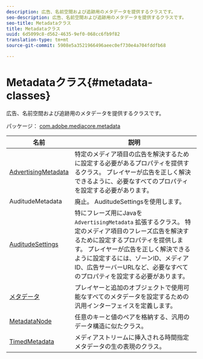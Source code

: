 ```yaml
---
description: 広告、名前空間および追跡用のメタデータを提供するクラスです。
seo-description: 広告、名前空間および追跡用のメタデータを提供するクラスです。
seo-title: Metadataクラス
title: Metadataクラス
uuid: 6d5099c8-d562-4635-9ef0-068cc6fb9f82
translation-type: tm+mt
source-git-commit: 5908e5a3521966496aeec0ef730e4a704fddfb68

---
```



# Metadataクラス{#metadata-classes}

広告、名前空間および追跡用のメタデータを提供するクラスです。

パッケージ： [com.adobe.mediacore.metadata](https://help.adobe.com/en_US/primetime/api/psdk/javadoc_1.4/com/adobe/mediacore/metadata/package-summary.html)

| 名前 | 説明 |
|---|---|
| [AdvertisingMetadata](https://help.adobe.com/en_US/primetime/api/psdk/javadoc_1.4/com/adobe/mediacore/metadata/AdvertisingMetadata.html) | 特定のメディア項目の広告を解決するために設定する必要があるプロパティを提供するクラス。 プレイヤーが広告を正しく解決できるように、必要なすべてのプロパティを設定する必要があります。 |
| AuditudeMetadata | 廃止。 AuditudeSettingsを使用します。 |
| [AuditudeSettings](https://help.adobe.com/en_US/primetime/api/psdk/javadoc_1.4/com/adobe/mediacore/metadata/AuditudeSettings.html) | 特にフレーズ用にJavaを `AdvertisingMetadata` 拡張するクラス。 特定のメディア項目のフレーズ広告を解決するために設定するプロパティを提供します。 プレイヤーが広告を正しく解決できるように設定するには、ゾーンID、メディアID、広告サーバーURLなど、必要なすべてのプロパティを設定する必要があります。 |
| [メタデータ](https://help.adobe.com/en_US/primetime/api/psdk/javadoc_1.4/com/adobe/mediacore/metadata/Metadata.html) | プレイヤーと追加のオブジェクトで使用可能なすべてのメタデータを設定するための汎用インターフェイスを定義します。 |
| [MetadataNode](https://help.adobe.com/en_US/primetime/api/psdk/javadoc_1.4/com/adobe/mediacore/metadata/MetadataNode.html) | 任意のキーと値のペアを格納する、汎用のデータ構造に似たクラス。 |
| [TimedMetadata](https://help.adobe.com/en_US/primetime/api/psdk/javadoc_1.4/com/adobe/mediacore/metadata/TimedMetadata.html) | メディアストリームに挿入される時間指定メタデータの生の表現のクラス。 |